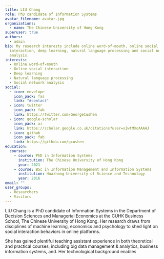 ```yaml
---
title: LIU Chang
role: PhD candidate of Information Systems
avatar_filename: avatar.jpg
organizations:
  - name: The Chinese University of Hong Kong
superuser: true
authors:
  - admin
bio: My research interests include online word-of-mouth, online social
  interaction, deep learning, natural language processing and social network
  analysis.
interests:
  - Online word-of-mouth
  - Online social interaction
  - Deep learning
  - Natural language processing
  - Social network analysis
social:
  - icon: envelope
    icon_pack: fas
    link: "#contact"
  - icon: twitter
    icon_pack: fab
    link: https://twitter.com/GeorgeCushen
  - icon: google-scholar
    icon_pack: ai
    link: https://scholar.google.co.uk/citations?user=sIwtMXoAAAAJ
  - icon: github
    icon_pack: fab
    link: https://github.com/gcushen
education:
  courses:
    - course: PhD in Information Systems
      institution: The Chinese University of Hong Kong
      year: 2021
    - course: BSc in Information Management and Information Systems
      institution: Huazhong University of Science and Technology
      year: 2016
email: ""
user_groups:
  - Researchers
  - Visitors
---
```

LIU Chang is a PhD candidate of Information Systems in the Department of Decision Sciences and Managerial Economics at the CUHK Business School, The Chinese University of Hong Kong. Her research draws from disciplines of machine learning, economics and psychology to shed light on social interaction behaviors in online platforms.

She has gained plentiful teaching assistant experience in both theoretical and practical courses, including big data management & analytics, business information systems, and. Her technological background enables 
